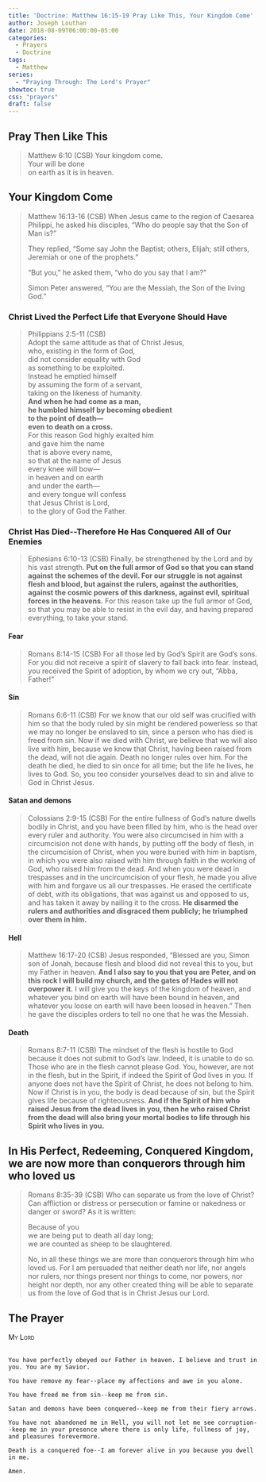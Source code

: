 ```yaml
---
title: 'Doctrine: Matthew 16:15-19 Pray Like This, Your Kingdom Come'
author: Joseph Louthan
date: 2018-08-09T06:00:00-05:00
categories:
  - Prayers
  - Doctrine
tags:
  - Matthew
series:
  - "Praying Through: The Lord's Prayer"
showtoc: true
css: "prayers"
draft: false
---
```


## Pray Then Like This

>Matthew 6:10 (CSB) Your kingdom come.  
>Your will be done  
>on earth as it is in heaven.

## Your Kingdom Come

>Matthew 16:13-16 (CSB) When Jesus came to the region of Caesarea Philippi, he asked his disciples, “Who do people say that the Son of Man is?”
>
>They replied, “Some say John the Baptist; others, Elijah; still others, Jeremiah or one of the prophets.”
>
>“But you,” he asked them, “who do you say that I am?”
>
>Simon Peter answered, “You are the Messiah, the Son of the living God.”

### Christ Lived the Perfect Life that Everyone Should Have

>Philippians 2:5-11 (CSB)  
>Adopt the same attitude as that of Christ Jesus,  
>who, existing in the form of God,  
>did not consider equality with God  
>as something to be exploited.  
>Instead he emptied himself  
>by assuming the form of a servant,  
>taking on the likeness of humanity.  
>**And when he had come as a man,  
>he humbled himself by becoming obedient  
>to the point of death—  
>even to death on a cross.**  
>For this reason God highly exalted him  
>and gave him the name  
>that is above every name,  
>so that at the name of Jesus  
>every knee will bow—  
>in heaven and on earth  
>and under the earth—  
>and every tongue will confess  
>that Jesus Christ is Lord,  
>to the glory of God the Father.

### Christ Has Died--Therefore He Has Conquered All of Our Enemies

>Ephesians 6:10-13 (CSB) Finally, be strengthened by the Lord and by his vast strength. **Put on the full armor of God so that you can stand against the schemes of the devil. For our struggle is not against flesh and blood, but against the rulers, against the authorities, against the cosmic powers of this darkness, against evil, spiritual forces in the heavens.** For this reason take up the full armor of God, so that you may be able to resist in the evil day, and having prepared everything, to take your stand.

#### Fear

>Romans 8:14-15 (CSB) For all those led by God’s Spirit are God’s sons. For you did not receive a spirit of slavery to fall back into fear. Instead, you received the Spirit of adoption, by whom we cry out, “Abba, Father!”

#### Sin

>Romans 6:6-11 (CSB) For we know that our old self was crucified with him so that the body ruled by sin might be rendered powerless so that we may no longer be enslaved to sin, since a person who has died is freed from sin. Now if we died with Christ, we believe that we will also live with him, because we know that Christ, having been raised from the dead, will not die again. Death no longer rules over him. For the death he died, he died to sin once for all time; but the life he lives, he lives to God. So, you too consider yourselves dead to sin and alive to God in Christ Jesus.

#### Satan and demons

>Colossians 2:9-15 (CSB) For the entire fullness of God’s nature dwells bodily in Christ, and you have been filled by him, who is the head over every ruler and authority. You were also circumcised in him with a circumcision not done with hands, by putting off the body of flesh, in the circumcision of Christ, when you were buried with him in baptism, in which you were also raised with him through faith in the working of God, who raised him from the dead. And when you were dead in trespasses and in the uncircumcision of your flesh, he made you alive with him and forgave us all our trespasses. He erased the certificate of debt, with its obligations, that was against us and opposed to us, and has taken it away by nailing it to the cross. **He disarmed the rulers and authorities and disgraced them publicly; he triumphed over them in him.**

#### Hell

>Matthew 16:17-20 (CSB) Jesus responded, “Blessed are you, Simon son of Jonah, because flesh and blood did not reveal this to you, but my Father in heaven. **And I also say to you that you are Peter, and on this rock I will build my church, and the gates of Hades will not overpower it.** I will give you the keys of the kingdom of heaven, and whatever you bind on earth will have been bound in heaven, and whatever you loose on earth will have been loosed in heaven.” Then he gave the disciples orders to tell no one that he was the Messiah.

#### Death

>Romans 8:7-11 (CSB) The mindset of the flesh is hostile to God because it does not submit to God’s law. Indeed, it is unable to do so. Those who are in the flesh cannot please God. You, however, are not in the flesh, but in the Spirit, if indeed the Spirit of God lives in you. If anyone does not have the Spirit of Christ, he does not belong to him. Now if Christ is in you, the body is dead because of sin, but the Spirit gives life because of righteousness. **And if the Spirit of him who raised Jesus from the dead lives in you, then he who raised Christ from the dead will also bring your mortal bodies to life through his Spirit who lives in you.**

## In His Perfect, Redeeming, Conquered Kingdom, we are now more than conquerors through him who loved us

>Romans 8:35-39 (CSB) Who can separate us from the love of Christ? Can affliction or distress or persecution or famine or nakedness or danger or sword? As it is written:
>
>Because of you  
>we are being put to death all day long;  
>we are counted as sheep to be slaughtered.
>
>No, in all these things we are more than conquerors through him who loved us. For I am persuaded that neither death nor life, nor angels nor rulers, nor things present nor things to come, nor powers, nor height nor depth, nor any other created thing will be able to separate us from the love of God that is in Christ Jesus our Lord.
## The Prayer

<div style="font-variant: small-caps;">
My Lord
</div>
&nbsp;

```text
You have perfectly obeyed our Father in heaven. I believe and trust in you. You are my Savior.

You have remove my fear--place my affections and awe in you alone.

You have freed me from sin--keep me from sin.

Satan and demons have been conquered--keep me from their fiery arrows.

You have not abandoned me in Hell, you will not let me see corruption--keep me in your presence where there is only life, fullness of joy, and pleasures forevermore.

Death is a conquered foe--I am forever alive in you because you dwell in me.

Amen.

```

